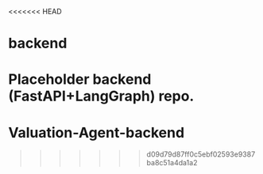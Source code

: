 <<<<<<< HEAD
# backend

Placeholder backend (FastAPI+LangGraph) repo.
=======
# Valuation-Agent-backend
>>>>>>> d09d79d87ff0c5ebf02593e9387ba8c51a4da1a2

